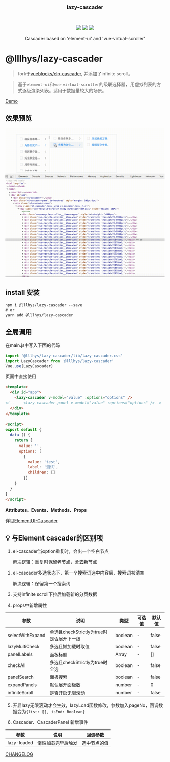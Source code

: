 <p align="center">
    <h3 align="center">lazy-cascader</h3>
    <br>
    <p align="center">
        <a href="https://www.npmjs.com/package/@lllhys/lazy-cascader"><img src="https://img.shields.io/npm/v/@lllhys/lazy-cascader?maxAge=2592000"></a>
        <a href="https://www.npmjs.com/package/@lllhys/lazy-cascader"><img src="https://img.shields.io/npm/dt/@lllhys/lazy-cascader"></a>
        <a href="https://github.com/llllhy/lazy-cascader/stargazers"><img src="https://img.shields.io/github/stars/vueblocks/elp-cascader.svg"></a>
    </p>
    <p align="center">
       Cascader based on 'element-ui' and 'vue-virtual-scroller'<br>
    </p>
</p>

# @lllhys/lazy-cascader

> fork于[vueblocks/elp-cascader](<https://github.com/vueblocks/elp-cascader>), 并添加了infinite scroll。


> 基于`element-ui`和`vue-virtual-scroller`的级联选择器，用虚拟列表的方式逐级渲染列表。适用于数据量较大的场景。

[Demo](<https://vueblocks.github.io/elp-cascader/>)

## 效果预览

![elp-cascader](./demo.gif)

## install 安装

```shell
npm i @lllhys/lazy-cascader --save
# or
yarn add @lllhys/lazy-cascader
```

## 全局调用

在main.js中写入下面的代码

```javascript
import '@lllhys/lazy-cascader/lib/lazy-cascader.css'
import LazyCascader from '@lllhys/lazy-cascader'
Vue.use(LazyCascader)
```

页面中直接使用

```html
<template>
  <div id="app">
    <lazy-cascader v-model="value" :options="options" />
<!--    <lazy-cascader-panel v-model="value" :options="options" />-->
  </div>
</template>

<script>
export default {
  data () {
    return {
      value: '',
      options: [
        {
          value: 'test',
          label: '测试',
          children: []
        }]
    }
  }
}
</script>
```

**Attributes、Events、Methods、Props**

详见[ElementUI-Cascader](https://element.eleme.io/#/zh-CN/component/cascader)


## 💡 与Element cascader的区别项

1. el-cascader当option重复时，会出一个空白节点

    解决逻辑：重复时保留老节点，舍去新节点
    
2. el-cascader多选状态下，第一个搜索词选中内容后，搜索词被清空

    解决逻辑：保留第一个搜索词
3. 支持infinite scroll下拉后加载新的分页数据

4. props中新增属性

| 参数 | 说明 | 类型 | 可选值 | 默认值 |
| --- | --- | --- | --- | --- |
| selectWithExpand | 单选且checkStrictly为true时是否展开下一级 | boolean | - | false |
| lazyMultiCheck | 多选且懒加载时取值 | boolean | - | false |
| panelLabels | 面板标题 | Array | - | [] |
| checkAll | 多选且checkStrictly为true时全选 | boolean | - | false |
| panelSearch | 面板搜索 | boolean | - | false |
| expandPanels | 默认展开面板数 | number | - | 0 |
| infiniteScroll | 是否开启无限滚动 | number | - | false |

5. 开启lazy无限滚动才会生效，lazyLoad函数修改，参数加入pageNo，回调数据变为```{list: [], isEnd: Boolean}```

7. Cascader、CascaderPanel 新增事件

| 参数 | 说明 | 回调参数
| --- | --- | --- |
| lazy-loaded | 惰性加载完毕后触发 | 选中节点的值 |

[CHANGELOG](CHANGELOG.md)
